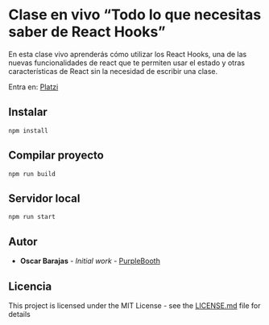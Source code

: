 # Clase en vivo “Todo lo que necesitas saber de React Hooks”

En esta clase vivo aprenderás cómo utilizar los React Hooks, una de las nuevas funcionalidades de react que te permiten usar el estado y otras características de React sin la necesidad de escribir una clase.

Entra en: [Platzi](https://fb.com/platzi)

## Instalar
```
npm install
```

## Compilar proyecto
```
npm run build
```

## Servidor local

```
npm run start
```

## Autor

* **Oscar Barajas** - *Initial work* - [PurpleBooth](https://github.com/gndx)

## Licencia

This project is licensed under the MIT License - see the [LICENSE.md](LICENSE.md) file for details
